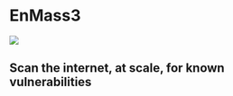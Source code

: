 # EnMass3
![](https://raw.githubusercontent.com/zer0uid/EnMass3/main/enm3_GH_readme.png)
## Scan the internet, at scale, for known vulnerabilities
